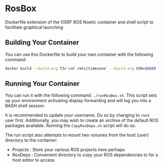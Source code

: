 # RosBox
Dockerfile extension of the OSRF ROS Noetic container and shell script to facilitate graphical launching

## Building Your Container
You can use this Dockerfile to build your own container with the following command:

```bash
docker build --build-arg TZ=`cat /etc/timezone` --build-arg USR=$USER -t rosbox .
```

## Running Your Container
You can run it with the following command: `./runRosBox.sh`. This script sets up your environment activating display forwarding and will log you into a BASH shell session.

It is recommended to update your username. Do so by changing to `root` user first. Additionally, you may wish to create an archive of the default ROS packages available. Running the `CopyRosDeps.sh` script will do so.

The run script also attempts to mount two volumes from the host (user) directory to the container:

- Projects : Store your various ROS projects here perhaps
- RosDeps : Convenient directory to copy your ROS dependencies to for a host editor to access

